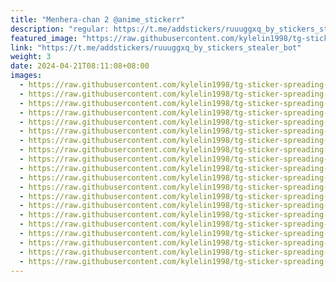 ```yaml
---
title: "Menhera-chan 2 @anime_stickerr"
description: "regular: https://t.me/addstickers/ruuuggxq_by_stickers_stealer_bot"
featured_image: "https://raw.githubusercontent.com/kylelin1998/tg-sticker-spreading-worldwide-images/main/img/77fe37c5-d782-4694-8b3e-ea25adc8f11b.jpg"
link: "https://t.me/addstickers/ruuuggxq_by_stickers_stealer_bot"
weight: 3
date: 2024-04-21T08:11:08+08:00
images:
  - https://raw.githubusercontent.com/kylelin1998/tg-sticker-spreading-worldwide-images/main/img/77fe37c5-d782-4694-8b3e-ea25adc8f11b.jpg
  - https://raw.githubusercontent.com/kylelin1998/tg-sticker-spreading-worldwide-images/main/img/724d84fe-bdea-4167-a97c-67ce43aa02af.jpg
  - https://raw.githubusercontent.com/kylelin1998/tg-sticker-spreading-worldwide-images/main/img/1d68aae7-0818-4f0d-a6ee-6858675139d0.jpg
  - https://raw.githubusercontent.com/kylelin1998/tg-sticker-spreading-worldwide-images/main/img/64eac9be-76b3-4f89-a34f-8fa572dd5b7b.jpg
  - https://raw.githubusercontent.com/kylelin1998/tg-sticker-spreading-worldwide-images/main/img/2d62bed8-bd6f-4bd8-812f-fddea5e6677c.jpg
  - https://raw.githubusercontent.com/kylelin1998/tg-sticker-spreading-worldwide-images/main/img/d72c6320-266f-47fd-8720-fed906b9e765.jpg
  - https://raw.githubusercontent.com/kylelin1998/tg-sticker-spreading-worldwide-images/main/img/1dcabb25-a5fd-4d46-b729-c350f24effa1.jpg
  - https://raw.githubusercontent.com/kylelin1998/tg-sticker-spreading-worldwide-images/main/img/09674e28-8709-4f3a-8cbb-a6fd961be26e.jpg
  - https://raw.githubusercontent.com/kylelin1998/tg-sticker-spreading-worldwide-images/main/img/8e63d65d-9dee-4f80-87af-127548dd3175.jpg
  - https://raw.githubusercontent.com/kylelin1998/tg-sticker-spreading-worldwide-images/main/img/1b0bb89a-7740-4c9a-b480-ef34bd354143.jpg
  - https://raw.githubusercontent.com/kylelin1998/tg-sticker-spreading-worldwide-images/main/img/8373286e-8afb-42a8-a463-130780b3fdd8.jpg
  - https://raw.githubusercontent.com/kylelin1998/tg-sticker-spreading-worldwide-images/main/img/0669b52b-f44d-4c03-8ae0-fad95886f6ed.jpg
  - https://raw.githubusercontent.com/kylelin1998/tg-sticker-spreading-worldwide-images/main/img/0c75e989-0e84-4e25-88db-57956af130e1.jpg
  - https://raw.githubusercontent.com/kylelin1998/tg-sticker-spreading-worldwide-images/main/img/bc797afe-5f0e-4f94-a5f5-e3c1c1f780c2.jpg
  - https://raw.githubusercontent.com/kylelin1998/tg-sticker-spreading-worldwide-images/main/img/3d36e3e5-844d-46b2-87cd-1aff90322b6e.jpg
  - https://raw.githubusercontent.com/kylelin1998/tg-sticker-spreading-worldwide-images/main/img/f8c45730-66e8-4389-a2a2-55453341e63e.jpg
  - https://raw.githubusercontent.com/kylelin1998/tg-sticker-spreading-worldwide-images/main/img/1998590c-5c6b-45b6-903c-8e4f17b8bfe3.jpg
  - https://raw.githubusercontent.com/kylelin1998/tg-sticker-spreading-worldwide-images/main/img/8d46d07d-2889-4c67-ab01-a7e1f6a43a7a.jpg
  - https://raw.githubusercontent.com/kylelin1998/tg-sticker-spreading-worldwide-images/main/img/a8567237-3203-4395-8a63-65d892547365.jpg
  - https://raw.githubusercontent.com/kylelin1998/tg-sticker-spreading-worldwide-images/main/img/f9c9613f-e248-41bb-a606-bbd5db0c0e60.jpg
---
```

